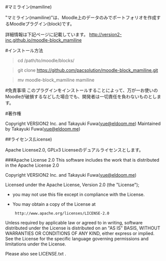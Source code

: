 #マミライン(mamiline)

"マミライン(mamiline)"は、Moodle上のデータのみでポートフォリオを作成するMoodleプラグイン(block)です。

詳細情報は下記ページに記載しています。
http://version2-inc.github.io/moodle-block_mamiline

#インストール方法


> cd /path/to/moodle/blocks/

> git clone https://github.com/pacsolution/moodle-block_mamiline.git

> mv moodle-block_mamiline mamiline

#免責事項
このプラグインをインストールすることによって、万が一お使いのMoodleが破損するなどした場合でも、開発者は一切責任を負わないものとします。

#著作権

Copyright VERSION2 Inc. and Takayuki Fuwa(yue@eldoom.me)
Maintained by Takayuki Fuwa(yue@eldoom.me)

##ライセンス(License)

Apache License2.0, GPLv3 Licenseのデュアルライセンスとします。

###Apache License 2.0
This software includes the work that is distributed in the Apache License 2.0

Copyright VERSION2 Inc. and Takayuki Fuwa(yue@eldoom.me)

Licensed under the Apache License, Version 2.0 (the "License");
- you may not use this file except in compliance with the License.
- You may obtain a copy of the License at

       http://www.apache.org/licenses/LICENSE-2.0

Unless required by applicable law or agreed to in writing, software
distributed under the License is distributed on an "AS IS" BASIS,
WITHOUT WARRANTIES OR CONDITIONS OF ANY KIND, either express or implied.
See the License for the specific language governing permissions and
limitations under the License.

Please also see LICENSE.txt .
